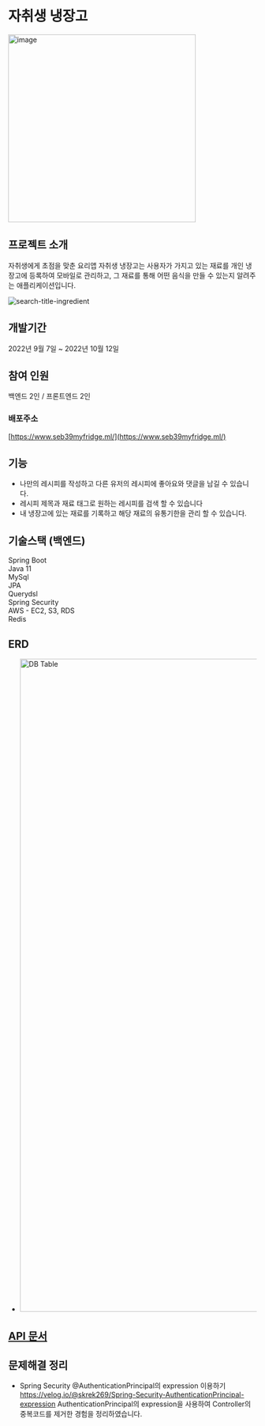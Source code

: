 # 자취생 냉장고

<img width="380" alt="image" src="https://user-images.githubusercontent.com/92300124/195008444-93f7e7a8-3ea4-434b-8311-df4f05d7d56d.png">


## 프로젝트 소개

자취생에게 초점을 맞춘 요리앱 자취생 냉장고는 사용자가 가지고 있는 재료를 개인 냉장고에 등록하여 모바일로 관리하고, 그 재료를 통해 어떤 음식을 만들 수 있는지 알려주는 애플리케이션입니다.

![search-title-ingredient](https://user-images.githubusercontent.com/92300124/195007568-ddcb588f-cc75-4995-86e2-44d07c963a61.gif)


## 개발기간

2022년 9월 7일 ~ 2022년 10월 12일

## 참여 인원

백엔드 2인 / 프론트엔드 2인

### 배포주소

[https://www.seb39myfridge.ml/](https://www.seb39myfridge.ml/)


## 기능

- 나만의 레시피를 작성하고 다른 유저의 레시피에 좋아요와 댓글을 남길 수 있습니다.
- 레시피 제목과 재료 태그로 원하는 레시피를 검색 할 수 있습니다
- 내 냉장고에 있는 재료를 기록하고 해당 재료의 유통기한을 관리 할 수 있습니다.


## 기술스택 (백엔드)

 Spring Boot  
 Java 11  
 MySql  
 JPA  
 Querydsl  
 Spring Security  
 AWS - EC2, S3, RDS  
 Redis  

## ERD
 - <img width="1321" alt="DB Table" src="https://user-images.githubusercontent.com/41468526/205584499-7a4328c9-cfba-4b94-892f-4998b0b4915e.png">


## [API 문서](https://api.seb39myfridge.ml/docs/docs.html)


## 문제해결 정리

* Spring Security @AuthenticationPrincipal의 expression 이용하기  
  https://velog.io/@skrek269/Spring-Security-AuthenticationPrincipal-expression
  AuthenticationPrincipal의 expression을 사용하여 Controller의 중복코드를 제거한 경험을 정리하였습니다.






